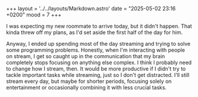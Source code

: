 +++
layout = '../../layouts/Markdown.astro'
date = "2025-05-02 23:16 +0200"
mood = 7
+++

I was expecting my new roommate to arrive today, but it didn't happen. That kinda threw off my plans, as I'd set aside the first half of the day for him.

Anyway, I ended up spending most of the day streaming and trying to solve some programming problems. Honestly, when I'm interacting with people on stream, I get so caught up in the communication that my brain completely stops focusing on anything else complex. I think I probably need to change how I stream, then. It would be more productive if I didn't try to tackle important tasks while streaming, just so I don't get distracted. I'll still stream every day, but maybe for shorter periods, focusing solely on entertainment or occasionally combining it with less crucial tasks.